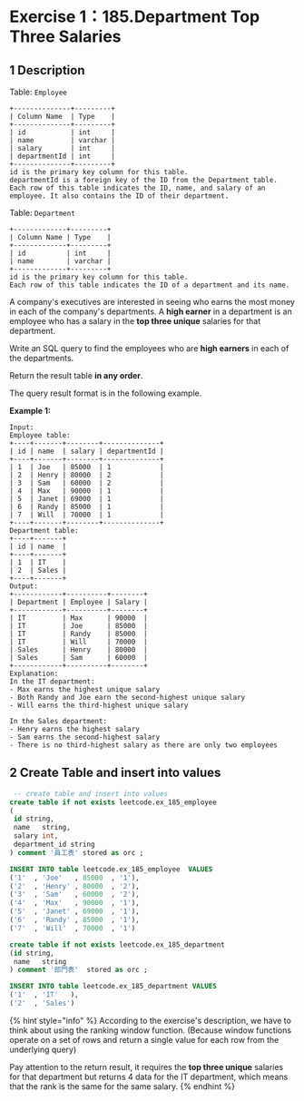 # Exercise 1：185.Department Top Three Salaries

## 1 Description

Table: `Employee`

```
+--------------+---------+
| Column Name  | Type    |
+--------------+---------+
| id           | int     |
| name         | varchar |
| salary       | int     |
| departmentId | int     |
+--------------+---------+
id is the primary key column for this table.
departmentId is a foreign key of the ID from the Department table.
Each row of this table indicates the ID, name, and salary of an employee. It also contains the ID of their department.
```

Table: `Department`

```
+-------------+---------+
| Column Name | Type    |
+-------------+---------+
| id          | int     |
| name        | varchar |
+-------------+---------+
id is the primary key column for this table.
Each row of this table indicates the ID of a department and its name.
```

A company's executives are interested in seeing who earns the most money in each of the company's departments. A **high earner** in a department is an employee who has a salary in the **top three unique** salaries for that department.

Write an SQL query to find the employees who are **high earners** in each of the departments.

Return the result table **in any order**.

The query result format is in the following example.

**Example 1:**

```
Input: 
Employee table:
+----+-------+--------+--------------+
| id | name  | salary | departmentId |
+----+-------+--------+--------------+
| 1  | Joe   | 85000  | 1            |
| 2  | Henry | 80000  | 2            |
| 3  | Sam   | 60000  | 2            |
| 4  | Max   | 90000  | 1            |
| 5  | Janet | 69000  | 1            |
| 6  | Randy | 85000  | 1            |
| 7  | Will  | 70000  | 1            |
+----+-------+--------+--------------+
Department table:
+----+-------+
| id | name  |
+----+-------+
| 1  | IT    |
| 2  | Sales |
+----+-------+
Output: 
+------------+----------+--------+
| Department | Employee | Salary |
+------------+----------+--------+
| IT         | Max      | 90000  |
| IT         | Joe      | 85000  |
| IT         | Randy    | 85000  |
| IT         | Will     | 70000  |
| Sales      | Henry    | 80000  |
| Sales      | Sam      | 60000  |
+------------+----------+--------+
Explanation: 
In the IT department:
- Max earns the highest unique salary
- Both Randy and Joe earn the second-highest unique salary
- Will earns the third-highest unique salary

In the Sales department:
- Henry earns the highest salary
- Sam earns the second-highest salary
- There is no third-highest salary as there are only two employees
```

## 2 Create Table and insert into values

```sql
 -- create table and insert into values
create table if not exists leetcode.ex_185_employee
(
 id string,
 name	string,
 salary int,
 department_id string
) comment '員工表' stored as orc ;

INSERT INTO table leetcode.ex_185_employee  VALUES
('1'  , 'Joe'   , 85000  , '1'),
('2'  , 'Henry' , 80000  , '2'),
('3'  , 'Sam'   , 60000  , '2'),
('4'  , 'Max'   , 90000  , '1'),
('5'  , 'Janet' , 69000  , '1'),
('6'  , 'Randy' , 85000  , '1'),
('7'  , 'Will'  , 70000  , '1')  

create table if not exists leetcode.ex_185_department
(id	string, 
 name	string
) comment '部門表'  stored as orc ;

INSERT INTO table leetcode.ex_185_department VALUES
('1'  , 'IT'   ),
('2'  , 'Sales')

```

{% hint style="info" %}
According to the exercise's description, we have to think about using the ranking window function. (Because window functions operate on a set of rows and return a single value for each row from the underlying query)

Pay attention to the return result, it requires the **top three unique** salaries for that department but returns 4 data for the IT department, which means that the rank is the same for the same salary.&#x20;
{% endhint %}

